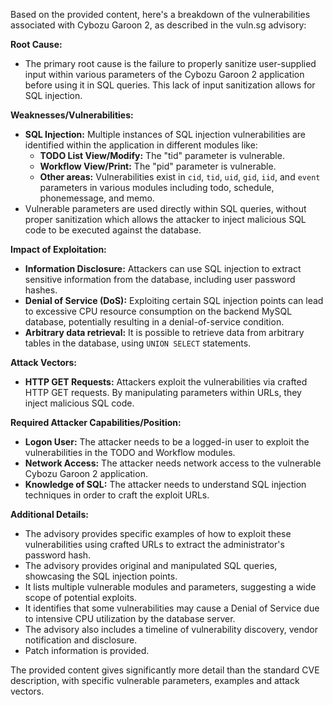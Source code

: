 Based on the provided content, here's a breakdown of the vulnerabilities associated with Cybozu Garoon 2, as described in the vuln.sg advisory:

**Root Cause:**
- The primary root cause is the failure to properly sanitize user-supplied input within various parameters of the Cybozu Garoon 2 application before using it in SQL queries. This lack of input sanitization allows for SQL injection.

**Weaknesses/Vulnerabilities:**
- **SQL Injection:** Multiple instances of SQL injection vulnerabilities are identified within the application in different modules like:
  - **TODO List View/Modify:** The "tid" parameter is vulnerable.
  - **Workflow View/Print:** The "pid" parameter is vulnerable.
  - **Other areas:**  Vulnerabilities exist in `cid`, `tid`, `uid`, `gid`, `iid`, and `event` parameters in various modules including todo, schedule, phonemessage, and memo.
- Vulnerable parameters are used directly within SQL queries, without proper sanitization which allows the attacker to inject malicious SQL code to be executed against the database.

**Impact of Exploitation:**
- **Information Disclosure:** Attackers can use SQL injection to extract sensitive information from the database, including user password hashes.
- **Denial of Service (DoS):** Exploiting certain SQL injection points can lead to excessive CPU resource consumption on the backend MySQL database, potentially resulting in a denial-of-service condition.
- **Arbitrary data retrieval:** It is possible to retrieve data from arbitrary tables in the database, using `UNION SELECT` statements.

**Attack Vectors:**
- **HTTP GET Requests:** Attackers exploit the vulnerabilities via crafted HTTP GET requests. By manipulating parameters within URLs, they inject malicious SQL code.

**Required Attacker Capabilities/Position:**
- **Logon User:** The attacker needs to be a logged-in user to exploit the vulnerabilities in the TODO and Workflow modules.
- **Network Access:** The attacker needs network access to the vulnerable Cybozu Garoon 2 application.
- **Knowledge of SQL:** The attacker needs to understand SQL injection techniques in order to craft the exploit URLs.

**Additional Details:**
- The advisory provides specific examples of how to exploit these vulnerabilities using crafted URLs to extract the administrator's password hash.
- The advisory provides original and manipulated SQL queries, showcasing the SQL injection points.
- It lists multiple vulnerable modules and parameters, suggesting a wide scope of potential exploits.
- It identifies that some vulnerabilities may cause a Denial of Service due to intensive CPU utilization by the database server.
- The advisory also includes a timeline of vulnerability discovery, vendor notification and disclosure.
- Patch information is provided.

The provided content gives significantly more detail than the standard CVE description, with specific vulnerable parameters, examples and attack vectors.